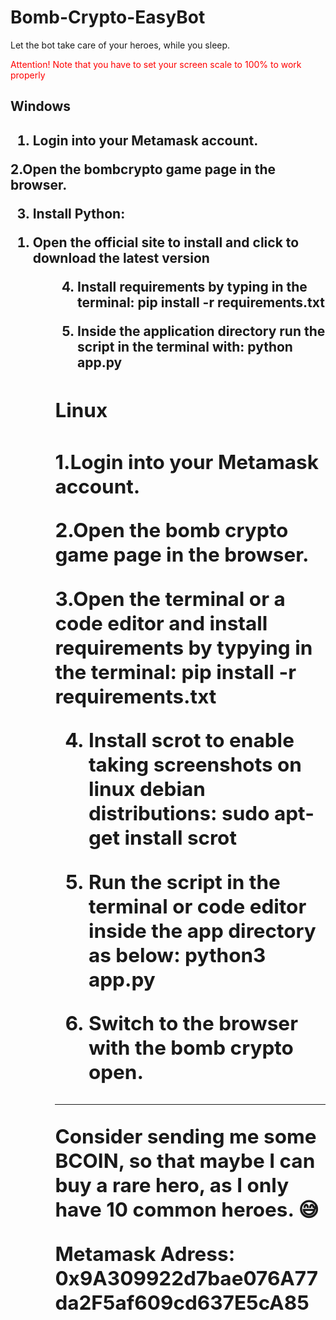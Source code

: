 # Bomb-Crypto-EasyBot
Let the bot take care of your heroes, while you sleep.
<p style="color: red">Attention! Note that you have to set your screen scale to 100% to work properly<p>


<h2>Windows<h2>

1. Login into your Metamask account.
  
2.Open the bombcrypto game page in the browser.
  
3. Install Python:
<ol>
  <li>Open the official site to install and click to download the latest version
<ol>

4. Install requirements by typing in the terminal:
pip install -r requirements.txt

5. Inside the application directory run the script in the terminal with:
python app.py
  
  
<h2>Linux<h2>
  

1.Login into your Metamask account.
  
2.Open the bomb crypto game page in the browser.
  
3.Open the terminal or a code editor and install requirements by typying in the terminal:
pip install -r requirements.txt
  
4. Install scrot to enable taking screenshots on linux debian distributions:
sudo apt-get install scrot
  
5. Run the script in the terminal or code editor inside the app directory as below:
python3 app.py
  
6. Switch to the browser with the bomb crypto open.
 
________________________________________________________________________________________________________
  
  
Consider sending me some BCOIN, so that maybe I can buy a rare hero, as I only have 10 common heroes. 😅
  
Metamask Adress: 0x9A309922d7bae076A77da2F5af609cd637E5cA85
  
